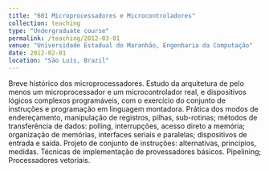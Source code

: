 ```yaml
---
title: "601 Microprocessadores e Microcontroladores"
collection: teaching
type: "Undergraduate course"
permalink: /teaching/2012-03-01
venue: "Universidade Estadual do Maranhão, Engenharia da Computação"
date: 2012-02-01
location: "São Luís, Brazil"
---
```


Breve histórico dos microprocessadores. Estudo da arquitetura de pelo menos um microprocessador e um microcontrolador real, e dispositivos lógicos complexos programáveis, com o exercício do conjunto de instruções e programação em linguagem montadora. Prática dos modos de endereçamento, manipulação de registros, pilhas, sub-rotinas; métodos de transferência de dados: polling, interrupções, acesso direto a memória; organização de memórias, interfaces seriais e paralelas; dispositivos de entrada e saída. Projeto de conjunto de instruções: alternativas, princípios, medidas. Técnicas de implementação de provessadores básicos. Pipelining; Processadores vetoriais.

